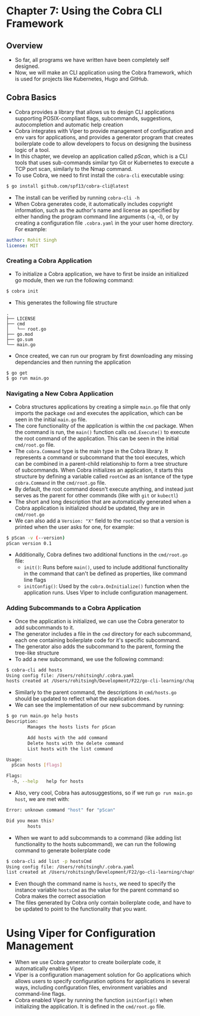 # Chapter 7: Using the Cobra CLI Framework

## Overview

- So far, all programs we have written have been completely self designed.
- Now, we will make an CLI application using the Cobra framework, which is used for projects like Kubernetes, Hugo and GitHub.

## Cobra Basics
- Cobra provides a library that allows us to design CLI applications supporting POSIX-compliant flags, subcommands, suggestions, autocompletion and automatic help creation
- Cobra integrates with Viper to provide management of configuration and env vars for applications, and provides a generator program that creates boilerplate code to allow developers to focus on designing the business logic of a tool.
- In this chapter, we develop an application called _pScan_, which is a CLI tools that uses sub-commands similar tyo Git or Kubernetes to execute a TCP port scan, similarly to the Nmap command.
- To use Cobra, we need to first install the `cobra-cli` executable using:

```bash
$ go install github.com/spf13/cobra-cli@latest
```

- The install can be verified by running `cobra-cli -h`
- When Cobra generates code, it automatically includes copyright information, such as the author's name and license as specified by either handing the program command line arguments (-a, -l), or by creating a configuration file `.cobra.yaml` in the your user home directory. For example:

```yaml
author: Rohit Singh
license: MIT
```

### Creating a Cobra Application
- To initialize a Cobra application, we have to first be inside an initialized go module, then we run the following command:
``` bash
$ cobra init
```
- This generates the following file structure
```
.
├── LICENSE
├── cmd
│   └── root.go
├── go.mod
├── go.sum
└── main.go
```
- Once created, we can run our program by first downloading any missing dependancies and then running the application
```bash
$ go get
$ go run main.go
```

### Navigating a New Cobra Application
- Cobra structures applications by creating a simple `main.go` file that only imports the package `cmd` and executes the application, which can be seen in the initial `main.go` file.
- The core functionality of the application is within the `cmd` package. When the command is run, the `main()` function calls `cmd.Execute()` to execute the root command of the application. This can be seen in the initial `cmd/root.go` file.
- The `cobra.Command` type is the main type in the Cobra library. It represents a command or subcommand that the tool executes, which can be combined in a parent-child relationship to form a tree structure of subcommands. When Cobra initializes an application, it starts this structure by defining a variable called `rootCmd` as an isntance of the type `cobra.Command` in the `cmd/root.go` file.
- By default, the root command doesn't execute anything, and instead just serves as the parent for other commands (like with `git` or `kubectl`)
- The short and long description that are automatically generated when a Cobra application is initialized should be updated, they are in `cmd/root.go`
- We can also add a `Version: "X"` field to the `rootCmd` so that a version is printed when the user asks for one, for example:
```bash
$ pScan -v (--version)
pScan version 0.1
```
- Additionally, Cobra defines two additional functions in the `cmd/root.go` file:
  - `init()`: Runs before `main()`, used to include additional functionality in the command that can't be defined as properties, like command line flags
  - `initConfig()`: Used by the `cobra.OnInitialize()` function when the application runs. Uses Viper to include configuration management.

### Adding Subcommands to a Cobra Application
- Once the application is initialized, we can use the Cobra generator to add subcommands to it.
- The generator includes a file in the `cmd` directory for each subcommand, each one containing boilerplate code for it's specific subcommand.
- The generator also adds the subcommand to the parent, forming the tree-like structure
- To add a new subcommand, we use the following command:
```bash
$ cobra-cli add hosts
Using config file: /Users/rohitsingh/.cobra.yaml
hosts created at /Users/rohitsingh/Development/F22/go-cli-learning/chapter_7/pScan
```
- Similarly to the parent command, the descriptions in `cmd/hosts.go` should be updated to reflect what the application does.
- We can see the implementation of our new subcommand by running:
```bash
$ go run main.go help hosts
Description:
        Manages the hosts lists for pScan

        Add hosts with the add command
        Delete hosts with the delete command
        List hosts with the list command

Usage:
  pScan hosts [flags]

Flags:
  -h, --help   help for hosts
```
- Also, very cool, Cobra has autosuggestions, so if we run `go run main.go host`, we are met with:
```bash
Error: unknown command "host" for "pScan"

Did you mean this?
        hosts
```
- When we want to add subcommands to a command (like adding list functionality to the hosts subcommand), we can run the following command to generate boilerplate code
```bash
$ cobra-cli add list -p hostsCmd
Using config file: /Users/rohitsingh/.cobra.yaml
list created at /Users/rohitsingh/Development/F22/go-cli-learning/chapter_7/pScan
```
- Even though the command name is `hosts`, we need to specify the instance variable `hostsCmd` as the value for the parent command so Cobra makes the correct association
- The files generated by Cobra only contain boilerplate code, and have to be updated to point to the functionality that you want.

# Using Viper for Configuration Management

- When we use Cobra generator to create boilerplate code, it automatically enables Viper.
- Viper is a configuration management solution for Go applications which allows users to specify configuration options for applications in several ways, including configuration files, environment variables and command-line flags.
- Cobra enabled Viper by running the function `initConfig()` when initializing the application. It is defined in the `cmd/root.go` file.